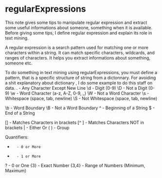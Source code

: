 # regularExpressions
This note gives some tips to manipulate regular expression and extract some useful informations about someone, something when it is available.
Before giving some tips, I define regular expression and explain its role in text mining.

A regular expression is a search pattern used for matching one or more characters within a string. It can match specific characters, wildcards, and ranges of characters.
It helps you extract informations about something, someone etc.

To do something in text mining using regularExpressions, you must define a pattern, that is a specific structure of string from a dictonnary.
For avoiding a shit explanatory about dictionary , I do some example to do this staff on data.
.       - Any Character Except New Line
\d      - Digit (0-9)
\D      - Not a Digit (0-9)
\w      - Word Character (a-z, A-Z, 0-9, _)
\W      - Not a Word Character
\s      - Whitespace (space, tab, newline)
\S      - Not Whitespace (space, tab, newline)

\b      - Word Boundary
\B      - Not a Word Boundary
^       - Beginning of a String
$       - End of a String

[]      - Matches Characters in brackets
[^ ]    - Matches Characters NOT in brackets
|       - Either Or
( )     - Group

Quantifiers:
*       - 0 or More
+       - 1 or More
?       - 0 or One
{3}     - Exact Number
{3,4}   - Range of Numbers (Minimum, Maximum)
